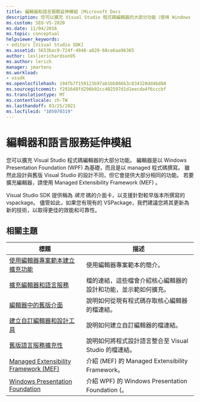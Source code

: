```yaml
---
title: 編輯器和語言服務延伸模組 |Microsoft Docs
description: 您可以擴充 Visual Studio 程式碼編輯器的大部分功能（使用 Windows Presentation Foundation 來執行），並以 managed 程式碼撰寫。
ms.custom: SEO-VS-2020
ms.date: 11/04/2016
ms.topic: conceptual
helpviewer_keywords:
- editors [Visual Studio SDK]
ms.assetid: 5653bac9-724f-4948-a820-68ce6aa96365
author: leslierichardson95
ms.author: lerich
manager: jmartens
ms.workload:
- vssdk
ms.openlocfilehash: 194fb7f159123b97ab1bb866b3c834320dd4bd88
ms.sourcegitcommit: f2916d8fd296b92cc402597d1d1eecda4f6cccbf
ms.translationtype: MT
ms.contentlocale: zh-TW
ms.lasthandoff: 03/25/2021
ms.locfileid: "105070319"
---
```

# <a name="editor-and-language-service-extensions"></a>編輯器和語言服務延伸模組
您可以擴充 Visual Studio 程式碼編輯器的大部分功能。 編輯器是以 Windows Presentation Foundation (WPF) 為基礎，而且是以 managed 程式碼撰寫。 雖然此設計與舊版 Visual Studio 的設計不同，但它會提供大部分相同的功能。 若要擴充編輯器，請使用 Managed Extensibility Framework (MEF) 。

 Visual Studio SDK 提供稱為 *填充* 碼的介面卡，以支援針對較早版本所撰寫的 vspackage。 儘管如此，如果您有現有的 VSPackage，我們建議您將其更新為新的技術，以取得更佳的效能和可靠性。

## <a name="related-topics"></a>相關主題

|標題|描述|
|-----------|-----------------|
|[使用編輯器專案範本建立擴充功能](../extensibility/creating-an-extension-with-an-editor-item-template.md)|使用編輯器專案範本的簡介。|
|[擴充編輯器和語言服務](../extensibility/extending-the-editor-and-language-services.md)|檔的連結，這些檔會介紹核心編輯器的設計和功能，並示範如何擴充。|
|[編輯器中的舊版介面](/previous-versions/visualstudio/visual-studio-2015/extensibility/legacy-interfaces-in-the-editor?preserve-view=true&view=vs-2015)|說明如何從現有程式碼存取核心編輯器的檔連結。|
|[建立自訂編輯器和設計工具](../extensibility/creating-custom-editors-and-designers.md)|說明如何建立自訂編輯器的檔連結。|
|[舊版語言服務擴充性](../extensibility/internals/legacy-language-service-extensibility.md)|說明如何將程式設計語言整合至 Visual Studio 的檔連結。|
|[Managed Extensibility Framework (MEF)](/dotnet/framework/mef/index)|介紹 (MEF) 的 Managed Extensibility Framework。|
|[Windows Presentation Foundation](/dotnet/framework/wpf/index)|介紹 WPF) 的 Windows Presentation Foundation (。|
